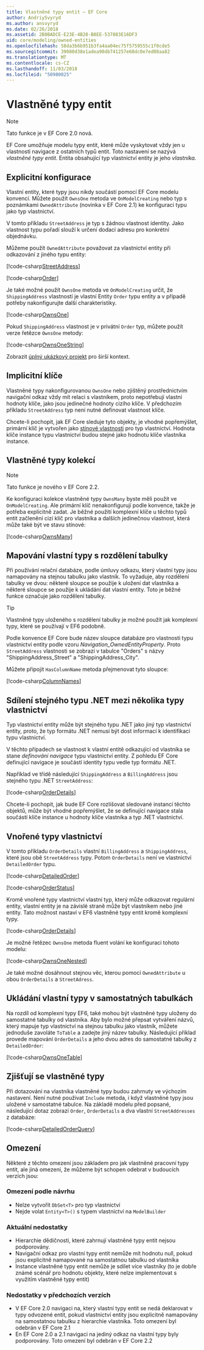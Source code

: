 ```yaml
---
title: Vlastněné typy entit – EF Core
author: AndriySvyryd
ms.author: ansvyryd
ms.date: 02/26/2018
ms.assetid: 2B0BADCE-E23E-4B28-B8EE-537883E16DF3
uid: core/modeling/owned-entities
ms.openlocfilehash: 58da3b6b951b3fa4aa04ec75f5759555c1f0cde5
ms.sourcegitcommit: 39080d38e1adea90db741257e60dc0e7ed08aa82
ms.translationtype: MT
ms.contentlocale: cs-CZ
ms.lasthandoff: 11/03/2018
ms.locfileid: "50980025"
---
```

# <a name="owned-entity-types"></a>Vlastněné typy entit

>[!NOTE]
> Tato funkce je v EF Core 2.0 nová.

EF Core umožňuje modelu typy entit, které může vyskytovat vždy jen u vlastnosti navigace z ostatních typů entit. Toto nastavení se nazývá _vlastněné typy entit_. Entita obsahující typ vlastnictví entity je jeho _vlastníka_.

## <a name="explicit-configuration"></a>Explicitní konfigurace

Vlastní entity, které typy jsou nikdy součástí pomocí EF Core modelu konvencí. Můžete použít `OwnsOne` metoda ve `OnModelCreating` nebo typ s poznámkami `OwnedAttribute` (novinka v EF Core 2.1) ke konfiguraci typu jako typ vlastnictví.

V tomto příkladu `StreetAddress` je typ s žádnou vlastnost identity. Jako vlastnost typu pořadí slouží k určení dodací adresu pro konkrétní objednávku.

Můžeme použít `OwnedAttribute` považovat za vlastnictví entity při odkazování z jiného typu entity:

[!code-csharp[StreetAddress](../../../samples/core/Modeling/OwnedEntities/StreetAddress.cs?name=StreetAddress)]

[!code-csharp[Order](../../../samples/core/Modeling/OwnedEntities/Order.cs?name=Order)]

Je také možné použít `OwnsOne` metoda ve `OnModelCreating` určit, že `ShippingAddress` vlastností je vlastní Entity `Order` typu entity a v případě potřeby nakonfigurujte další charakteristiky.

[!code-csharp[OwnsOne](../../../samples/core/Modeling/OwnedEntities/OwnedEntityContext.cs?name=OwnsOne)]

Pokud `ShippingAddress` vlastnost je v privátní `Order` typ, můžete použít verze řetězce `OwnsOne` metody:

[!code-csharp[OwnsOneString](../../../samples/core/Modeling/OwnedEntities/OwnedEntityContext.cs?name=OwnsOneString)]

Zobrazit [úplný ukázkový projekt](https://github.com/aspnet/EntityFramework.Docs/tree/master/samples/core/Modeling/OwnedEntities) pro širší kontext. 

## <a name="implicit-keys"></a>Implicitní klíče

Vlastněné typy nakonfigurovanou `OwnsOne` nebo zjištěný prostřednictvím navigační odkaz vždy mít relaci s vlastníkem, proto nepotřebují vlastní hodnoty klíče, jako jsou jedinečné hodnoty cizího klíče. V předchozím příkladu `StreetAddress` typ není nutné definovat vlastnost klíče.  

Chcete-li pochopit, jak EF Core sleduje tyto objekty, je vhodné popřemýšlet, primární klíč je vytvořen jako [stínové vlastnosti](xref:core/modeling/shadow-properties) pro typ vlastnictví. Hodnota klíče instance typu vlastnictví budou stejné jako hodnotu klíče vlastníka instance.

## <a name="collections-of-owned-types"></a>Vlastněné typy kolekcí

>[!NOTE]
> Tato funkce je nového v EF Core 2.2.

Ke konfiguraci kolekce vlastněné typy `OwnsMany` byste měli použít ve `OnModelCreating`. Ale primární klíč nenakonfigurují podle konvence, takže je potřeba explicitně zadat. Je běžné použití komplexní klíče u těchto typů entit začlenění cizí klíč pro vlastníka a dalších jedinečnou vlastnost, která může také být ve stavu stínové:

[!code-csharp[OwnsMany](../../../samples/core/Modeling/OwnedEntities/OwnedEntityContext.cs?name=OwnsMany)]

## <a name="mapping-owned-types-with-table-splitting"></a>Mapování vlastní typy s rozdělení tabulky

Při používání relační databáze, podle úmluvy odkazu, který vlastní typy jsou namapovány na stejnou tabulku jako vlastník. To vyžaduje, aby rozdělení tabulky ve dvou: některé sloupce se použije k uložení dat vlastníka a některé sloupce se použije k ukládání dat vlastní entity. Toto je běžné funkce označuje jako rozdělení tabulky.

> [!TIP]
> Vlastněné typy uloženého s rozdělení tabulky je možné použít jak komplexní typy, které se používají v EF6 podobně.

Podle konvence EF Core bude název sloupce databáze pro vlastnosti typu vlastnictví entity podle vzoru _Navigation_OwnedEntityProperty_. Proto `StreetAddress` vlastnosti se zobrazí v tabulce "Orders" s názvy "ShippingAddress_Street" a "ShippingAddress_City".

Můžete připojit `HasColumnName` metoda přejmenovat tyto sloupce:

[!code-csharp[ColumnNames](../../../samples/core/Modeling/OwnedEntities/OwnedEntityContext.cs?name=ColumnNames)]

## <a name="sharing-the-same-net-type-among-multiple-owned-types"></a>Sdílení stejného typu .NET mezi několika typy vlastnictví

Typ vlastnictví entity může být stejného typu .NET jako jiný typ vlastnictví entity, proto, že typ formátu .NET nemusí být dost informací k identifikaci typu vlastnictví.

V těchto případech se vlastnost k vlastní entitě odkazující od vlastníka se stane _definování navigace_ typu vlastnictví entity. Z pohledu EF Core definující navigace je součástí identity typu vedle typ formátu .NET.   

Například ve třídě následující `ShippingAddress` a `BillingAddress` jsou stejného typu .NET `StreetAddress`:

[!code-csharp[OrderDetails](../../../samples/core/Modeling/OwnedEntities/OrderDetails.cs?name=OrderDetails)]

Chcete-li pochopit, jak bude EF Core rozlišovat sledované instancí těchto objektů, může být vhodné popřemýšlet, že se definující navigace stala součástí klíče instance u hodnoty klíče vlastníka a typ .NET vlastnictví.

## <a name="nested-owned-types"></a>Vnořené typy vlastnictví

V tomto příkladu `OrderDetails` vlastní `BillingAddress` a `ShippingAddress`, které jsou obě `StreetAddress` typy. Potom `OrderDetails` není ve vlastnictví `DetailedOrder` typu.

[!code-csharp[DetailedOrder](../../../samples/core/Modeling/OwnedEntities/DetailedOrder.cs?name=DetailedOrder)]

[!code-csharp[OrderStatus](../../../samples/core/Modeling/OwnedEntities/OrderStatus.cs?name=OrderStatus)]

Kromě vnořené typy vlastnictví vlastní typ, který může odkazovat regulární entity, vlastní entity je na závislé straně může být vlastníkem nebo jiné entity. Tato možnost nastaví v EF6 vlastněné typy entit kromě komplexní typy.

[!code-csharp[OrderDetails](../../../samples/core/Modeling/OwnedEntities/OrderDetails.cs?name=OrderDetails)]

Je možné řetězec `OwnsOne` metoda fluent volání ke konfiguraci tohoto modelu:

[!code-csharp[OwnsOneNested](../../../samples/core/Modeling/OwnedEntities/OwnedEntityContext.cs?name=OwnsOneNested)]

Je také možné dosáhnout stejnou věc, kterou pomocí `OwnedAttribute` u obou `OrderDetails` a `StreetAdress`.

## <a name="storing-owned-types-in-separate-tables"></a>Ukládání vlastní typy v samostatných tabulkách

Na rozdíl od komplexní typy EF6, také mohou být vlastněné typy uloženy do samostatné tabulky od vlastníka. Aby bylo možné přepsat vytváření názvů, který mapuje typ vlastnictví na stejnou tabulku jako vlastník, můžete jednoduše zavoláte `ToTable` a zadejte jiný název tabulky. Následující příklad provede mapování `OrderDetails` a jeho dvou adres do samostatné tabulky z `DetailedOrder`:

[!code-csharp[OwnsOneTable](../../../samples/core/Modeling/OwnedEntities/OwnedEntityContext.cs?name=OwnsOneTable)]

## <a name="querying-owned-types"></a>Zjišťují se vlastněné typy

Při dotazování na vlastníka vlastněné typy budou zahrnuty ve výchozím nastavení. Není nutné používat `Include` metoda, i když vlastněné typy jsou uložené v samostatné tabulce. Na základě modelu před popsané, následující dotaz zobrazí `Order`, `OrderDetails` a dva vlastní `StreetAddresses` z databáze:

[!code-csharp[DetailedOrderQuery](../../../samples/core/Modeling/OwnedEntities/Program.cs?name=DetailedOrderQuery)]

## <a name="limitations"></a>Omezení

Některé z těchto omezení jsou základem pro jak vlastněné pracovní typy entit, ale jiná omezení, že můžeme být schopen odebrat v budoucích verzích jsou:

### <a name="by-design-restrictions"></a>Omezení podle návrhu
- Nelze vytvořit `DbSet<T>` pro typ vlastnictví
- Nejde volat `Entity<T>()` s typem vlastnictví na `ModelBuilder`

### <a name="current-shortcomings"></a>Aktuální nedostatky
- Hierarchie dědičnosti, které zahrnují vlastněné typy entit nejsou podporovány.
- Navigační odkaz pro vlastní typy entit nemůže mít hodnotu null, pokud jsou explicitně namapované na samostatnou tabulku od vlastníka
- Instance vlastněné typy entit nemůže je sdílet více vlastníky (to je dobře známé scénář pro hodnotu objekty, které nelze implementovat s využitím vlastněné typy entit)

### <a name="shortcomings-in-previous-versions"></a>Nedostatky v předchozích verzích
- V EF Core 2.0 navigaci na, který vlastní typy entit se nedá deklarovat v typy odvozené entit, pokud vlastnictví entity jsou explicitně namapovány na samostatnou tabulku z hierarchie vlastníka. Toto omezení byl odebrán v EF Core 2.1
- En EF Core 2.0 a 2.1 navigaci na jediný odkaz na vlastní typy byly podporovány. Toto omezení byl odebrán v EF Core 2.2